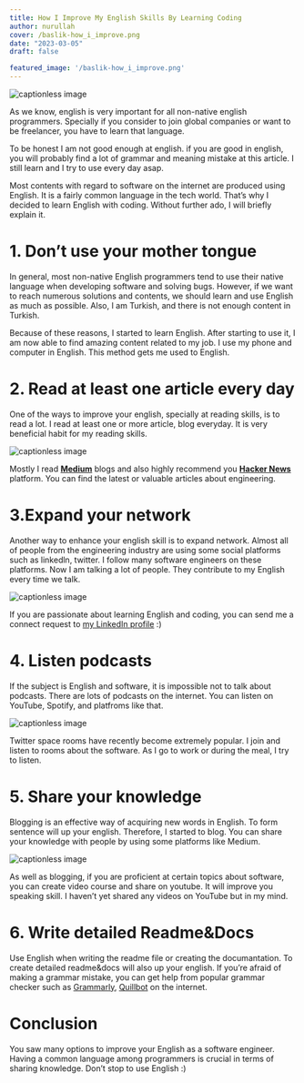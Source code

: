 ```yaml
---
title: How I Improve My English Skills By Learning Coding 
author: nurullah
cover: /baslik-how_i_improve.png
date: "2023-03-05"
draft: false

featured_image: '/baslik-how_i_improve.png'
---
```

![captionless image](https://miro.medium.com/v2/resize:fit:1400/format:webp/1*Mg-E_V9kodk13qqlynaXiA.png)

As we know, english is very important for all non-native english programmers. Specially if you consider to join global companies or want to be freelancer, you have to learn that language.

To be honest I am not good enough at english. if you are good in english, you will probably find a lot of grammar and meaning mistake at this article. I still learn and I try to use every day asap.

Most contents with regard to software on the internet are produced using English. It is a fairly common language in the tech world. That’s why I decided to learn English with coding. Without further ado, I will briefly explain it.

**1. Don’t use your mother tongue**
====================================

In general, most non-native English programmers tend to use their native language when developing software and solving bugs. However, if we want to reach numerous solutions and contents, we should learn and use English as much as possible. Also, I am Turkish, and there is not enough content in Turkish.

Because of these reasons, I started to learn English. After starting to use it, I am now able to find amazing content related to my job. I use my phone and computer in English. This method gets me used to English.

**2. Read at least one article every day**
=======================================

One of the ways to improve your english, specially at reading skills, is to read a lot. I read at least one or more article, blog everyday. It is very beneficial habit for my reading skills.

![captionless image](https://miro.medium.com/v2/resize:fit:1200/format:webp/1*w4CF31uUGlpfU-Ul6-PlBg.png)

Mostly I read [**Medium**](https://medium.com/) blogs and also highly recommend you [**Hacker News**](https://news.ycombinator.com/) platform. You can find the latest or valuable articles about engineering.

**3.Expand your network**
=====================

Another way to enhance your english skill is to expand network. Almost all of people from the engineering industry are using some social platforms such as linkedln, twitter. I follow many software engineers on these platforms. Now I am talking a lot of people. They contribute to my English every time we talk.

![captionless image](https://miro.medium.com/v2/resize:fit:1400/format:webp/1*MrmOz_LmW5Vrvd3P8fg4_w.png)

If you are passionate about learning English and coding, you can send me a connect request to [my LinkedIn profile](https://www.linkedin.com/in/nurullah-polat-5735971b5/) :)

**4. Listen podcasts**
===================

If the subject is English and software, it is impossible not to talk about podcasts. There are lots of podcasts on the internet. You can listen on YouTube, Spotify, and platfroms like that.

![captionless image](https://miro.medium.com/v2/resize:fit:1200/format:webp/1*HEQqxf5mofbbILAGffiFoQ.png)

Twitter space rooms have recently become extremely popular. I join and listen to rooms about the software. As I go to work or during the meal, I try to listen.

**5. Share your knowledge**
========================

Blogging is an effective way of acquiring new words in English. To form sentence will up your english. Therefore, I started to blog. You can share your knowledge with people by using some platforms like Medium.

![captionless image](https://miro.medium.com/v2/resize:fit:1200/format:webp/1*rQhdrwaAEOlmwAhPQmH0mw.png)

As well as blogging, if you are proficient at certain topics about software, you can create video course and share on youtube. It will improve you speaking skill. I haven’t yet shared any videos on YouTube but in my mind.

**6. Write detailed Readme&Docs**
==============================

Use English when writing the readme file or creating the documantation. To create detailed readme&docs will also up your english. If you’re afraid of making a grammar mistake, you can get help from popular grammar checker such as [Grammarly](https://www.grammarly.com/), [Quillbot](https://quillbot.com/) on the internet.

**Conclusion**
==========

You saw many options to improve your English as a software engineer. Having a common language among programmers is crucial in terms of sharing knowledge. Don’t stop to use English :)
